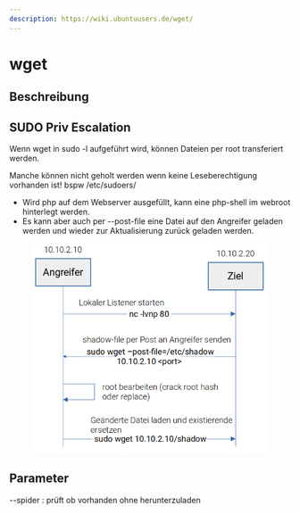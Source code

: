 ```yaml
---
description: https://wiki.ubuntuusers.de/wget/
---
```


# wget

## Beschreibung



## SUDO Priv Escalation

Wenn wget in sudo -l aufgeführt wird, können Dateien per root transferiert werden.

Manche können nicht geholt werden wenn keine Leseberechtigung vorhanden ist! bspw /etc/sudoers/

* Wird php auf dem Webserver ausgefüllt, kann eine php-shell im webroot hinterlegt werden.
* Es kann aber auch per --post-file eine Datei auf den Angreifer geladen werden und wieder zur Aktualisierung zurück geladen werden.

<figure><img src="../../../.gitbook/assets/wget_sudo.png" alt=""><figcaption></figcaption></figure>





## Parameter

\--spider : prüft ob vorhanden ohne herunterzuladen



